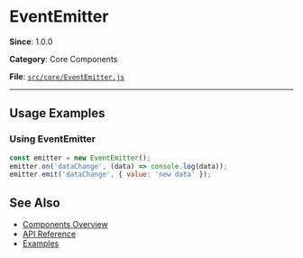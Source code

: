 # EventEmitter



**Since**: 1.0.0

**Category**: Core Components

**File**: [`src/core/EventEmitter.js`](src/core/EventEmitter.js)

---




## Usage Examples

### Using EventEmitter


```javascript
const emitter = new EventEmitter();
emitter.on('dataChange', (data) => console.log(data));
emitter.emit('dataChange', { value: 'new data' });
```


## See Also

- [Components Overview](../index.md)
- [API Reference](../api/component.md)
- [Examples](../examples/index.md)